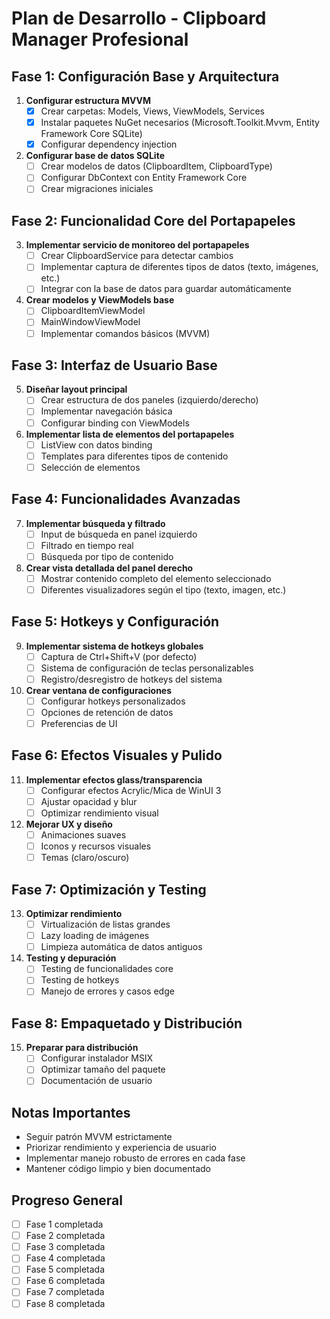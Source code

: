 # Plan de Desarrollo - Clipboard Manager Profesional

## Fase 1: Configuración Base y Arquitectura
1. **Configurar estructura MVVM**
   - [x] Crear carpetas: Models, Views, ViewModels, Services
   - [x] Instalar paquetes NuGet necesarios (Microsoft.Toolkit.Mvvm, Entity Framework Core SQLite)
   - [x] Configurar dependency injection

2. **Configurar base de datos SQLite**
   - [ ] Crear modelos de datos (ClipboardItem, ClipboardType)
   - [ ] Configurar DbContext con Entity Framework Core
   - [ ] Crear migraciones iniciales

## Fase 2: Funcionalidad Core del Portapapeles
3. **Implementar servicio de monitoreo del portapapeles**
   - [ ] Crear ClipboardService para detectar cambios
   - [ ] Implementar captura de diferentes tipos de datos (texto, imágenes, etc.)
   - [ ] Integrar con la base de datos para guardar automáticamente

4. **Crear modelos y ViewModels base**
   - [ ] ClipboardItemViewModel
   - [ ] MainWindowViewModel
   - [ ] Implementar comandos básicos (MVVM)

## Fase 3: Interfaz de Usuario Base
5. **Diseñar layout principal**
   - [ ] Crear estructura de dos paneles (izquierdo/derecho)
   - [ ] Implementar navegación básica
   - [ ] Configurar binding con ViewModels

6. **Implementar lista de elementos del portapapeles**
   - [ ] ListView con datos binding
   - [ ] Templates para diferentes tipos de contenido
   - [ ] Selección de elementos

## Fase 4: Funcionalidades Avanzadas
7. **Implementar búsqueda y filtrado**
   - [ ] Input de búsqueda en panel izquierdo
   - [ ] Filtrado en tiempo real
   - [ ] Búsqueda por tipo de contenido

8. **Crear vista detallada del panel derecho**
   - [ ] Mostrar contenido completo del elemento seleccionado
   - [ ] Diferentes visualizadores según el tipo (texto, imagen, etc.)

## Fase 5: Hotkeys y Configuración
9. **Implementar sistema de hotkeys globales**
   - [ ] Captura de Ctrl+Shift+V (por defecto)
   - [ ] Sistema de configuración de teclas personalizables
   - [ ] Registro/desregistro de hotkeys del sistema

10. **Crear ventana de configuraciones**
    - [ ] Configurar hotkeys personalizados
    - [ ] Opciones de retención de datos
    - [ ] Preferencias de UI

## Fase 6: Efectos Visuales y Pulido
11. **Implementar efectos glass/transparencia**
    - [ ] Configurar efectos Acrylic/Mica de WinUI 3
    - [ ] Ajustar opacidad y blur
    - [ ] Optimizar rendimiento visual

12. **Mejorar UX y diseño**
    - [ ] Animaciones suaves
    - [ ] Iconos y recursos visuales
    - [ ] Temas (claro/oscuro)

## Fase 7: Optimización y Testing
13. **Optimizar rendimiento**
    - [ ] Virtualización de listas grandes
    - [ ] Lazy loading de imágenes
    - [ ] Limpieza automática de datos antiguos

14. **Testing y depuración**
    - [ ] Testing de funcionalidades core
    - [ ] Testing de hotkeys
    - [ ] Manejo de errores y casos edge

## Fase 8: Empaquetado y Distribución
15. **Preparar para distribución**
    - [ ] Configurar instalador MSIX
    - [ ] Optimizar tamaño del paquete
    - [ ] Documentación de usuario

## Notas Importantes
- Seguir patrón MVVM estrictamente
- Priorizar rendimiento y experiencia de usuario
- Implementar manejo robusto de errores en cada fase
- Mantener código limpio y bien documentado

## Progreso General
- [ ] Fase 1 completada
- [ ] Fase 2 completada
- [ ] Fase 3 completada
- [ ] Fase 4 completada
- [ ] Fase 5 completada
- [ ] Fase 6 completada
- [ ] Fase 7 completada
- [ ] Fase 8 completada